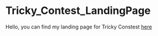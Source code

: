 # Tricky_Contest_LandingPage
Hello, you can find my landing page for Tricky Constest [here](https://thomasborde94.github.io/Tricky_Contest_LandingPage/)
